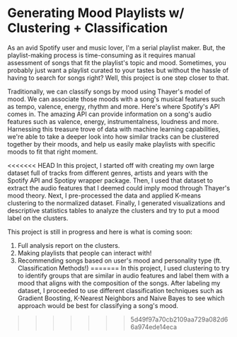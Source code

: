 # Generating Mood Playlists w/ Clustering + Classification 

As an avid Spotify user and music lover, I'm a serial playlist maker. But, the playlist-making process is time-consuming as it requires manual assessment of songs that fit the playlist's topic and mood. Sometimes, you probably just want a playlist curated to your tastes but without the hassle of having to search for songs right? Well, this project is one step closer to that.

Traditionally, we can classify songs by mood using Thayer's model of mood. We can associate those moods with a song's musical features such as tempo, valence, energy, rhythm and more. Here's where Spotify's API comes in. The amazing API can provide information on a song's audio features such as valence, energy, instrumentalness, loudness and more. Harnessing this treasure trove of data with machine learning capabilities, we're able to take a deeper look into how similar tracks can be clustered together by their moods, and help us easily make playlists with specific moods to fit that right moment.

<<<<<<< HEAD
In this project, I started off with creating my own large dataset full of tracks from different genres, artists and years with the Spotify API and Spotipy wrapper package. Then, I used that dataset to extract the audio features that I deemed could imply mood through Thayer's mood theory. Next, I pre-processed the data and applied K-means clustering to the normalized dataset. Finally, I generated visualizations and descriptive statistics tables to analyze the clusters and try to put a mood label on the clusters. 

This project is still in progress and here is what is coming soon:
1. Full analysis report on the clusters.
2. Making playlists that people can interact with!
3. Recommending songs based on user's mood and personality type (ft. Classification Methods!)
=======
In this project, I used clustering to try to identify groups that are similar in audio features and label them with a mood that aligns with the composition of the songs. After labeling my dataset, I proceeded to use different classification techniques such as Gradient Boosting, K-Nearest Neighbors and Naive Bayes to see which approach would be best for classifying a song's mood. 
>>>>>>> 5d49f97a70cb2109aa729a082d66a974ede14eca
